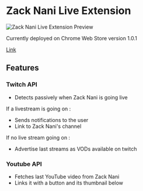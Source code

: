 ﻿# Zack Nani Live Extension

![Zack Nani Live Extension Preview](https://chrome.google.com/webstore/detail/zack-nani-live-extension/alhoppdlmngihhmcbckfgjngoamehogd)

Currently deployed on Chrome Web Store version 1.0.1

[Link](https://chrome.google.com/webstore/detail/zack-nani-live-extension/alhoppdlmngihhmcbckfgjngoamehogd/related)

## Features

### Twitch API


- Detects passively when Zack Nani is going live

If a livestream is going on :

- Sends notifications to the user
- Link to Zack Nani's channel

If no live stream going on :

- Advertise last streams as VODs available on twitch


### Youtube API

- Fetches last YouTube video from Zack Nani
- Links it with a button and its thumbnail below
